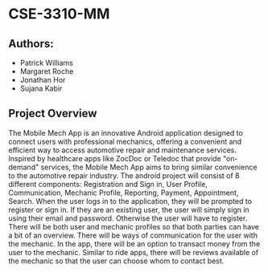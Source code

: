 # CSE-3310-MM

## Authors:
- Patrick Williams
- Margaret Roche
- Jonathan Hor
- Sujana Kabir

## Project Overview
The Mobile Mech App is an innovative Android application designed to connect users with professional mechanics, offering a convenient and efficient way to access automotive repair and maintenance services. Inspired by healthcare apps like ZocDoc or Teledoc that provide "on-demand" services, the Mobile Mech App aims to bring similar convenience to the automotive repair industry. 
The android project will consist of 8 different components: Registration and Sign in, User Profile, Communication, Mechanic Profile, Reporting, Payment, Appointment, Search. When the user logs in to the application, they will be prompted to register or sign in. If they are an existing user, the user will simply sign in using their email and password. Otherwise the user will have to register. There will be both user and mechanic profiles so that both parties can have a bit of an overview. There will be ways of communication for the user with the mechanic. In the app, there will be an option to transact money from the user to the mechanic. Similar to ride apps, there will be reviews available of the mechanic so that the user can choose whom to contact best. 
